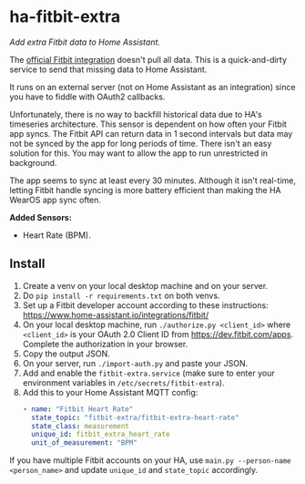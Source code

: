 # ha-fitbit-extra

_Add extra Fitbit data to Home Assistant._

The [official Fitbit integration](https://www.home-assistant.io/integrations/fitbit/) doesn't pull all data. This is a
quick-and-dirty service to send that missing data to Home Assistant.

It runs on an external server (not on Home Assistant as an integration) since you have to fiddle with OAuth2 callbacks.

Unfortunately, there is no way to backfill historical data due to HA's timeseries architecture. This
sensor is dependent on how often your Fitbit app syncs. The Fitbit API can return data in 1 second intervals but data
may not be synced by the app for long periods of time. There isn't an easy solution for this. You may want to allow the
app to run unrestricted in background.

The app seems to sync at least every 30 minutes. Although it isn't real-time, letting Fitbit handle syncing is more
battery efficient than making the HA WearOS app sync often.

**Added Sensors:**

- Heart Rate (BPM).

## Install

1. Create a venv on your local desktop machine and on your server.
2. Do `pip install -r requirements.txt` on both venvs.
3. Set up a Fitbit developer account according to these
   instructions: <https://www.home-assistant.io/integrations/fitbit/>
4. On your local desktop machine, run `./authorize.py <client_id>` where `<client_id>` is your OAuth 2.0 Client ID
   from <https://dev.fitbit.com/apps>. Complete the authorization in your browser.
5. Copy the output JSON.
6. On your server, run `./import-auth.py` and paste your JSON.
7. Add and enable the `fitbit-extra.service` (make sure to enter your environment variables in
   `/etc/secrets/fitbit-extra`).
8. Add this to your Home Assistant MQTT config:
   ```yaml
   - name: "Fitbit Heart Rate"
     state_topic: "fitbit-extra/fitbit-extra-heart-rate"
     state_class: measurement
     unique_id: fitbit_extra_heart_rate
     unit_of_measurement: "BPM"
   ```

If you have multiple Fitbit accounts on your HA, use `main.py --person-name <person_name>` and update `unique_id` and
`state_topic` accordingly.
